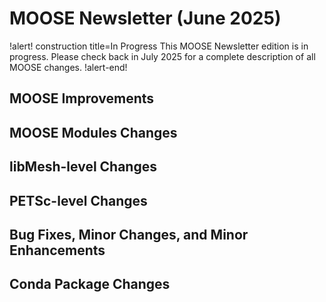 # MOOSE Newsletter (June 2025)

!alert! construction title=In Progress
This MOOSE Newsletter edition is in progress. Please check back in July 2025
for a complete description of all MOOSE changes.
!alert-end!

## MOOSE Improvements

## MOOSE Modules Changes

## libMesh-level Changes

## PETSc-level Changes

## Bug Fixes, Minor Changes, and Minor Enhancements

## Conda Package Changes
